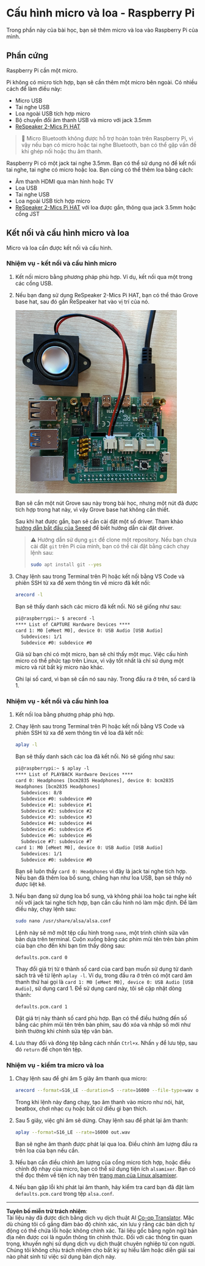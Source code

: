 <!--
CO_OP_TRANSLATOR_METADATA:
{
  "original_hash": "7e45d884493c5222348b43fbc4481b6a",
  "translation_date": "2025-08-27T23:29:42+00:00",
  "source_file": "6-consumer/lessons/1-speech-recognition/pi-microphone.md",
  "language_code": "vi"
}
-->
# Cấu hình micro và loa - Raspberry Pi

Trong phần này của bài học, bạn sẽ thêm micro và loa vào Raspberry Pi của mình.

## Phần cứng

Raspberry Pi cần một micro.

Pi không có micro tích hợp, bạn sẽ cần thêm một micro bên ngoài. Có nhiều cách để làm điều này:

* Micro USB  
* Tai nghe USB  
* Loa ngoài USB tích hợp micro  
* Bộ chuyển đổi âm thanh USB và micro với jack 3.5mm  
* [ReSpeaker 2-Mics Pi HAT](https://www.seeedstudio.com/ReSpeaker-2-Mics-Pi-HAT.html)  

> 💁 Micro Bluetooth không được hỗ trợ hoàn toàn trên Raspberry Pi, vì vậy nếu bạn có micro hoặc tai nghe Bluetooth, bạn có thể gặp vấn đề khi ghép nối hoặc thu âm thanh.

Raspberry Pi có một jack tai nghe 3.5mm. Bạn có thể sử dụng nó để kết nối tai nghe, tai nghe có micro hoặc loa. Bạn cũng có thể thêm loa bằng cách:

* Âm thanh HDMI qua màn hình hoặc TV  
* Loa USB  
* Tai nghe USB  
* Loa ngoài USB tích hợp micro  
* [ReSpeaker 2-Mics Pi HAT](https://www.seeedstudio.com/ReSpeaker-2-Mics-Pi-HAT.html) với loa được gắn, thông qua jack 3.5mm hoặc cổng JST  

## Kết nối và cấu hình micro và loa

Micro và loa cần được kết nối và cấu hình.

### Nhiệm vụ - kết nối và cấu hình micro

1. Kết nối micro bằng phương pháp phù hợp. Ví dụ, kết nối qua một trong các cổng USB.

1. Nếu bạn đang sử dụng ReSpeaker 2-Mics Pi HAT, bạn có thể tháo Grove base hat, sau đó gắn ReSpeaker hat vào vị trí của nó.

    ![Một Raspberry Pi với ReSpeaker hat](../../../../../translated_images/pi-respeaker-hat.f00fabe7dd039a93e2e0aa0fc946c9af0c6a9eb17c32fa1ca097fb4e384f69f0.vi.png)

    Bạn sẽ cần một nút Grove sau này trong bài học, nhưng một nút đã được tích hợp trong hat này, vì vậy Grove base hat không cần thiết.

    Sau khi hat được gắn, bạn sẽ cần cài đặt một số driver. Tham khảo [hướng dẫn bắt đầu của Seeed](https://wiki.seeedstudio.com/ReSpeaker_2_Mics_Pi_HAT_Raspberry/#getting-started) để biết hướng dẫn cài đặt driver.

    > ⚠️ Hướng dẫn sử dụng `git` để clone một repository. Nếu bạn chưa cài đặt `git` trên Pi của mình, bạn có thể cài đặt bằng cách chạy lệnh sau:
    >
    > ```sh
    > sudo apt install git --yes
    > ```

1. Chạy lệnh sau trong Terminal trên Pi hoặc kết nối bằng VS Code và phiên SSH từ xa để xem thông tin về micro đã kết nối:

    ```sh
    arecord -l
    ```

    Bạn sẽ thấy danh sách các micro đã kết nối. Nó sẽ giống như sau:

    ```output
    pi@raspberrypi:~ $ arecord -l
    **** List of CAPTURE Hardware Devices ****
    card 1: M0 [eMeet M0], device 0: USB Audio [USB Audio]
      Subdevices: 1/1
      Subdevice #0: subdevice #0
    ```

    Giả sử bạn chỉ có một micro, bạn sẽ chỉ thấy một mục. Việc cấu hình micro có thể phức tạp trên Linux, vì vậy tốt nhất là chỉ sử dụng một micro và rút bất kỳ micro nào khác.

    Ghi lại số card, vì bạn sẽ cần nó sau này. Trong đầu ra ở trên, số card là 1.

### Nhiệm vụ - kết nối và cấu hình loa

1. Kết nối loa bằng phương pháp phù hợp.

1. Chạy lệnh sau trong Terminal trên Pi hoặc kết nối bằng VS Code và phiên SSH từ xa để xem thông tin về loa đã kết nối:

    ```sh
    aplay -l
    ```

    Bạn sẽ thấy danh sách các loa đã kết nối. Nó sẽ giống như sau:

    ```output
    pi@raspberrypi:~ $ aplay -l
    **** List of PLAYBACK Hardware Devices ****
    card 0: Headphones [bcm2835 Headphones], device 0: bcm2835 Headphones [bcm2835 Headphones]
      Subdevices: 8/8
      Subdevice #0: subdevice #0
      Subdevice #1: subdevice #1
      Subdevice #2: subdevice #2
      Subdevice #3: subdevice #3
      Subdevice #4: subdevice #4
      Subdevice #5: subdevice #5
      Subdevice #6: subdevice #6
      Subdevice #7: subdevice #7
    card 1: M0 [eMeet M0], device 0: USB Audio [USB Audio]
      Subdevices: 1/1
      Subdevice #0: subdevice #0
    ```

    Bạn sẽ luôn thấy `card 0: Headphones` vì đây là jack tai nghe tích hợp. Nếu bạn đã thêm loa bổ sung, chẳng hạn như loa USB, bạn sẽ thấy nó được liệt kê.

1. Nếu bạn đang sử dụng loa bổ sung, và không phải loa hoặc tai nghe kết nối với jack tai nghe tích hợp, bạn cần cấu hình nó làm mặc định. Để làm điều này, chạy lệnh sau:

    ```sh
    sudo nano /usr/share/alsa/alsa.conf
    ```

    Lệnh này sẽ mở một tệp cấu hình trong `nano`, một trình chỉnh sửa văn bản dựa trên terminal. Cuộn xuống bằng các phím mũi tên trên bàn phím của bạn cho đến khi bạn tìm thấy dòng sau:

    ```output
    defaults.pcm.card 0
    ```

    Thay đổi giá trị từ `0` thành số card của card bạn muốn sử dụng từ danh sách trả về từ lệnh `aplay -l`. Ví dụ, trong đầu ra ở trên có một card âm thanh thứ hai gọi là `card 1: M0 [eMeet M0], device 0: USB Audio [USB Audio]`, sử dụng card 1. Để sử dụng card này, tôi sẽ cập nhật dòng thành:

    ```output
    defaults.pcm.card 1
    ```

    Đặt giá trị này thành số card phù hợp. Bạn có thể điều hướng đến số bằng các phím mũi tên trên bàn phím, sau đó xóa và nhập số mới như bình thường khi chỉnh sửa tệp văn bản.

1. Lưu thay đổi và đóng tệp bằng cách nhấn `Ctrl+x`. Nhấn `y` để lưu tệp, sau đó `return` để chọn tên tệp.

### Nhiệm vụ - kiểm tra micro và loa

1. Chạy lệnh sau để ghi âm 5 giây âm thanh qua micro:

    ```sh
    arecord --format=S16_LE --duration=5 --rate=16000 --file-type=wav out.wav
    ```

    Trong khi lệnh này đang chạy, tạo âm thanh vào micro như nói, hát, beatbox, chơi nhạc cụ hoặc bất cứ điều gì bạn thích.

1. Sau 5 giây, việc ghi âm sẽ dừng. Chạy lệnh sau để phát lại âm thanh:

    ```sh
    aplay --format=S16_LE --rate=16000 out.wav
    ```

    Bạn sẽ nghe âm thanh được phát lại qua loa. Điều chỉnh âm lượng đầu ra trên loa của bạn nếu cần.

1. Nếu bạn cần điều chỉnh âm lượng của cổng micro tích hợp, hoặc điều chỉnh độ nhạy của micro, bạn có thể sử dụng tiện ích `alsamixer`. Bạn có thể đọc thêm về tiện ích này trên [trang man của Linux alsamixer](https://linux.die.net/man/1/alsamixer).

1. Nếu bạn gặp lỗi khi phát lại âm thanh, hãy kiểm tra card bạn đã đặt làm `defaults.pcm.card` trong tệp `alsa.conf`.

---

**Tuyên bố miễn trừ trách nhiệm**:  
Tài liệu này đã được dịch bằng dịch vụ dịch thuật AI [Co-op Translator](https://github.com/Azure/co-op-translator). Mặc dù chúng tôi cố gắng đảm bảo độ chính xác, xin lưu ý rằng các bản dịch tự động có thể chứa lỗi hoặc không chính xác. Tài liệu gốc bằng ngôn ngữ bản địa nên được coi là nguồn thông tin chính thức. Đối với các thông tin quan trọng, khuyến nghị sử dụng dịch vụ dịch thuật chuyên nghiệp từ con người. Chúng tôi không chịu trách nhiệm cho bất kỳ sự hiểu lầm hoặc diễn giải sai nào phát sinh từ việc sử dụng bản dịch này.